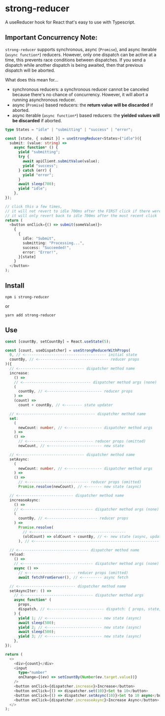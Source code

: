# strong-reducer

A useReducer hook for React that's easy to use with Typescript.

## Important Concurrency Note:

`strong-reducer` supports synchronous, async (`Promise`), and async iterable (`async function*`) reducers. However, only one dispatch can be active at a time, this prevents race conditions between dispatches. If you send a dispatch while another dispatch is being awaited, then that previous dispatch will be aborted.

What does this mean for...

- synchronous reducers: a synchronous reducer cannot be canceled because there's no chance of concurrency. However, it will abort a running asynchronous reducer.
- async (`Promise`) based reducers: the **return value will be discarded** if aborted.
- async iterable (`async function*`) based reducers: the **yielded values will be discarded** if aborted.

```typescript
type States = "idle" | "submitting" | "success" | "error";

const [state, { submit }] = useStrongReducer<States>("idle")({
  submit: (value: string) =>
    async function* () {
      yield "submitting";
      try {
        await apiClient.submitValue(value);
        yield "success";
      } catch (err) {
        yield "error";
      }
      await sleep(700);
      yield "idle";
    },
});

// click this a few times,
// it will not revert to idle 700ms after the FIRST click if there were subsequent clicks
// it will only revert back to idle 700ms after the most recent click
return (
  <button onClick={() => submit(someValue)}>
    {
      {
        idle: "Submit",
        submitting: "Processing...",
        success: "Succeeded!",
        error: "Error!",
      }[state]
    }
  </button>
);
```

## Install

```shell
npm i strong-reducer
```

or

```shell
yarn add strong-reducer
```

## Use

```typescript
const [countBy, setCountBy] = React.useState(5);

const [count, useDispatcher] = useStrongReducerWithProps(
  0, // <------------------------------------- initial state
  countBy, // <-------------------------------- reducer props
)({
  // <------------------------------ dispatcher method name
  increase:
    () =>
    // <------------------------------- dispatcher method args (none)
    (
      countBy, // <------------------------- reducer props
    ) =>
    (count) =>
      count + countBy, // <-------- state updater

  // <----------------------------------- dispatcher method name
  set:
    (
      newCount: number, // <---------------- dispatcher method args
    ) =>
    () =>
      // <------------------------------ reducer props (omitted)
      newCount, // <------------------------ new state

  // <------------------------------ dispatcher method name
  setAsync:
    (
      newCount: number, // <---------------- dispatcher method args
    ) =>
    () =>
      // <---------------------------- reducer props (omitted)
      Promise.resolve(newCount), // <------- new state (async)

  // <------------------------- dispatcher method name
  increaseAsync:
    () =>
    // <-------------------------------- dispatcher method args (none)
    (
      countBy, // <----------------------- reducer props
    ) =>
      Promise.resolve(
        // <-------------------------------------------
        (oldCount) => oldCount + countBy, // <- new state (async, updater)
      ), // <---------------------------------------------------------

  // <-------------------------------- dispatcher method name
  reload:
    () =>
    // <-------------------------------- dispatcher method args (none)
    async () =>
      // <---------------------- reducer props (omitted)
      await fetchFromServer(), // <--------- async fetch

  // <-------------------------- dispatcher method name
  setAsyncIter: () =>
    // <-------------------------------- dispatcher method args
    async function* (
      props,
      dispatch, // <------------------------- dispatch: { props, state, abort }
    ) {
      yield 1; // <------------------------- new state (async)
      await sleep(500);
      yield 2; // <------------------------- new state (async)
      await sleep(500);
      yield 3; // <------------------------- new state (async)
    },
});

return (
  <>
    <div>{count}</div>
    <input
      type="number"
      onChange={(ev) => setCountBy(Number(ev.target.value))}
    />
    <button onClick={dispatcher.increase}>Increase</button>
    <button onClick={() => dispatcher.set(10)}>Set to 10</button>
    <button onClick={() => dispatcher.setAsync(10)}>Set to 10 async</button>
    <button onClick={dispatcher.increaseAsync}>Increase Async</button>
  </>
);
```

